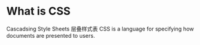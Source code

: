 # What is CSS
Cascadsing Style Sheets
层叠样式表
CSS is a language for specifying how documents are presented to users.
